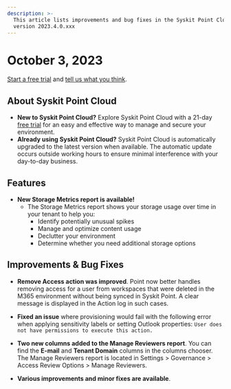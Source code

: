 ```yaml
---
description: >-
  This article lists improvements and bug fixes in the Syskit Point Cloud
  version 2023.4.0.xxx
---
```


# October 3, 2023

[Start a free trial](https://www.syskit.com/products/point/free-trial/) and [tell us what you think](https://www.syskit.com/company/contact-us/).

## About Syskit Point Cloud

* **New to Syskit Point Cloud?** Explore Syskit Point Cloud with a 21-day [free trial](https://www.syskit.com/products/point/free-trial/) for an easy and effective way to manage and secure your environment.
* **Already using Syskit Point Cloud?** Syskit Point Cloud is automatically upgraded to the latest version when available. The automatic update occurs outside working hours to ensure minimal interference with your day-to-day business.

## Features
* **New Storage Metrics report is available!**
  * The Storage Metrics report shows your storage usage over time in your tenant to help you: 
    * Identify potentially unusual spikes
    * Manage and optimize content usage 
    * Declutter your environment
    * Determine whether you need additional storage options

## Improvements & Bug Fixes

* **Remove Access action was improved**. Point now better handles removing access for a user from workspaces that were deleted in the M365 environment without being synced in Syskit Point. A clear message is displayed in the Action log in such cases.
* **Fixed an issue** where provisioning would fail with the following error when applying sensitivity labels or setting Outlook properties:
`User does not have permissions to execute this action.`
* **Two new columns added to the Manage Reviewers report**. You can find the **E-mail** and **Tenant Domain** columns in the columns chooser. The Manage Reviewers report is located in Settings > Governance > Access Review Options > Manage Reviewers.

* **Various improvements and minor fixes are available**.
